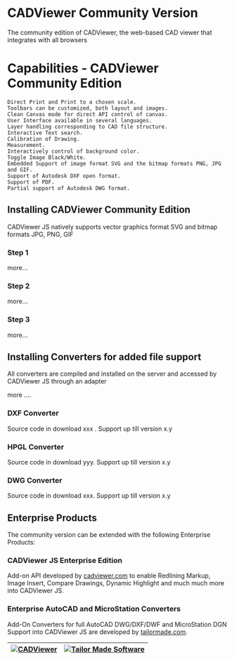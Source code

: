 # CADViewer Community Version
The community edition of CADViewer, the web-based CAD viewer that integrates with all browsers



# Capabilities - CADViewer Community Edition

    Direct Print and Print to a chosen scale.
    Toolbars can be customized, both layout and images.
    Clean Canvas mode for direct API control of canvas.
    User Interface available in several languages.
    Layer handling corresponding to CAD file structure.
    Interactive Text search.
    Calibration of Drawing.
    Measurement.
    Interactively control of background color.
    Toggle Image Black/White.
    Embedded Support of image format SVG and the bitmap formats PNG, JPG and GIF.
    Support of Autodesk DXF open format.
    Support of PDF.
    Partial support of Autodesk DWG format.
 




## Installing CADViewer Community Edition

CADViewer JS natively supports vector graphics format SVG and bitmap formats JPG, PNG, GIF

### Step 1

more...

### Step 2

more...

### Step 3

more...



## Installing Converters for added file support

All converters are compiled and installed on the server and accessed by CADViewer JS through an adapter

more ....

### DXF Converter

Source code in download xxx   . Support up till version x.y

### HPGL Converter

Source code in download yyy. Support up till version x.y

### DWG Converter


Source code in download xxx. Support up till version x.y



## Enterprise Products

The community version can be extended with the following Enterprise Products:

### CADViewer JS Enterprise Edition

Add-on API developed by [cadviewer.com](https://www.cadviewer.com) to enable Redlining Markup, Image Insert, Compare Drawings, Dynamic Highlight and much much more into CADViewer JS.  



### Enterprise AutoCAD and MicroStation Converters

Add-On Converters for full AutoCAD DWG/DXF/DWF and MicroStation DGN Support into CADViewer JS are developed by [tailormade.com](https://www.tailormade.com).    




|[![CADViewer](https://cadviewer.com/images/cv-logo.gif)](https://www.cadviewer.com)   |  [![Tailor Made Software](https://tailormade.com/images/tmslogo.gif)](https://www.tailormade.com) |
|---|---|
